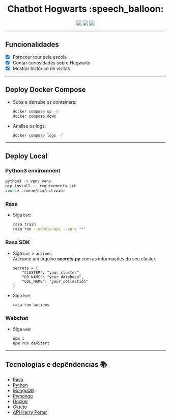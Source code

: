 <h1 align="center">Chatbot Hogwarts :speech_balloon:</h1>
<p align="center">
<img src = https://img.shields.io/badge/RASA-Chatbot-blueviolet>
<img src = https://img.shields.io/badge/NLP-Machine%20learning-blue>
<img src = https://img.shields.io/badge/Python-Linguagem%20-brightgreen>
</p>

---

## Funcionalidades
- [x] Fornecer tour pela escola
- [x] Contar curiosidades sobre Hogwarts
- [x] Mostrar histórico de visitas

---

## Deploy Docker Compose
- Suba e derrube os containers:
    ```bash
    docker compose up -d
    docker compose down
    ```

- Analise os logs:
    ```bash
    docker compose logs -f
    ```

---

## Deploy Local 
### Python3 environment
```bash
python3 -m venv venv
pip install -r requirements.txt
source ./venv/bin/activate
```

### Rasa
- Siga `bot`:
    ```bash
    rasa train
    rasa run --enable-api --cors "*"
    ```

### Rasa SDK
- Siga `bot` > `actions`:<br>
Adicione um arquivo **secrets.py** com as informações do seu cluster.
    ```python3
    secrets = {
        "CLUSTER": "your_cluster",
        "DB_NAME": "your_database",
        "COL_NAME": "your_collection"
    }
    ```

- Siga `bot`:
    ```bash
    rasa run actions
    ```

### Webchat
- Siga `web`:
    ```bash
    npm i
    npm run devStart
    ```

---

## Tecnologias e depêndencias :books:
- <a href="https://rasa.com/docs/rasa/installation/">Rasa</a>
- <a href="https://docs.python.org/3/">Python</a>
- <a href="https://docs.mongodb.com/">MongoDB</a>
- <a href="https://pymongo.readthedocs.io/en/stable/index.html">Pymongo</a>
- <a href="https://docs.docker.com/">Docker</a>
- <a href="https://okteto.com/docs/getting-started/index.html">Okteto</a>
- <a href="http://hp-api.herokuapp.com/">API Harry Potter</a>

